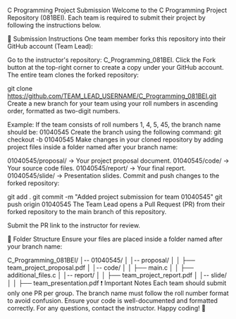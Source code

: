 C Programming Project Submission
Welcome to the C Programming Project Repository (081BEI). Each team is required to submit their project by following the instructions below.

📌 Submission Instructions
One team member forks this repository into their GitHub account (Team Lead):

Go to the instructor's repository: C_Programming_081BEI.
Click the Fork button at the top-right corner to create a copy under your GitHub account.
The entire team clones the forked repository:

git clone https://github.com/TEAM_LEAD_USERNAME/C_Programming_081BEI.git
Create a new branch for your team using your roll numbers in ascending order, formatted as two-digit numbers.

Example: If the team consists of roll numbers 1, 4, 5, 45, the branch name should be:
01040545
Create the branch using the following command:
git checkout -b 01040545
Make changes in your cloned repository by adding project files inside a folder named after your branch name:

01040545/proposal/ → Your project proposal document.
01040545/code/ → Your source code files.
01040545/report/ → Your final report.
01040545/slide/ → Presentation slides.
Commit and push changes to the forked repository:

git add .
git commit -m "Added project submission for team 01040545"
git push origin 01040545
The Team Lead opens a Pull Request (PR) from their forked repository to the main branch of this repository.

Submit the PR link to the instructor for review.

📂 Folder Structure
Ensure your files are placed inside a folder named after your branch name:

C_Programming_081BEI/
│-- 01040545/
│   │-- proposal/
│   │   ├── team_project_proposal.pdf
│   │-- code/
│   │   ├── main.c
│   │   ├── additional_files.c
│   │-- report/
│   │   ├── team_project_report.pdf
│   │-- slide/
│   │   ├── team_presentation.pdf
❗ Important Notes
Each team should submit only one PR per group.
The branch name must follow the roll number format to avoid confusion.
Ensure your code is well-documented and formatted correctly.
For any questions, contact the instructor. Happy coding! 🚀